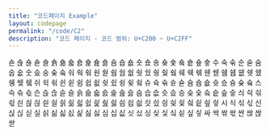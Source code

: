 ```yaml
---
title: "코드페이지 Example"
layout: codepage
permalink: "/code/C2"
description: "코드 페이지 - 코드 범위: U+C200 ~ U+C2FF"
---
```


<span class="character">숀</span>
<span class="character">숁</span>
<span class="character">숂</span>
<span class="character">숃</span>
<span class="character">숄</span>
<span class="character">숅</span>
<span class="character">숆</span>
<span class="character">숇</span>
<span class="character">숈</span>
<span class="character">숉</span>
<span class="character">숊</span>
<span class="character">숋</span>
<span class="character">숌</span>
<span class="character">숍</span>
<span class="character">숎</span>
<span class="character">숏</span>
<span class="character">숐</span>
<span class="character">숑</span>
<span class="character">숒</span>
<span class="character">숓</span>
<span class="character">숔</span>
<span class="character">숕</span>
<span class="character">숖</span>
<span class="character">숗</span>
<span class="character">수</span>
<span class="character">숙</span>
<span class="character">숚</span>
<span class="code tofu"></span>
<span class="character">순</span>
<span class="code tofu"></span>
<span class="code tofu"></span>
<span class="character">숟</span>
<span class="code tofu"></span>
<span class="code tofu"></span>
<span class="code tofu"></span>
<span class="code tofu"></span>
<span class="code tofu"></span>
<span class="code tofu"></span>
<span class="code tofu"></span>
<span class="code tofu"></span>
<span class="character">숨</span>
<span class="character">숩</span>
<span class="character">숪</span>
<span class="character">숫</span>
<span class="character">숬</span>
<span class="character">숭</span>
<span class="character">숮</span>
<span class="code tofu"></span>
<span class="character">숰</span>
<span class="code tofu"></span>
<span class="code tofu"></span>
<span class="code tofu"></span>
<span class="character">숴</span>
<span class="character">숵</span>
<span class="character">숶</span>
<span class="code tofu"></span>
<span class="character">숸</span>
<span class="code tofu"></span>
<span class="code tofu"></span>
<span class="character">숻</span>
<span class="code tofu"></span>
<span class="code tofu"></span>
<span class="code tofu"></span>
<span class="code tofu"></span>
<span class="code tofu"></span>
<span class="code tofu"></span>
<span class="code tofu"></span>
<span class="code tofu"></span>
<span class="character">쉄</span>
<span class="character">쉅</span>
<span class="character">쉆</span>
<span class="character">쉇</span>
<span class="character">쉈</span>
<span class="character">쉉</span>
<span class="character">쉊</span>
<span class="code tofu"></span>
<span class="character">쉌</span>
<span class="code tofu"></span>
<span class="code tofu"></span>
<span class="code tofu"></span>
<span class="character">쉐</span>
<span class="character">쉑</span>
<span class="character">쉒</span>
<span class="code tofu"></span>
<span class="character">쉔</span>
<span class="code tofu"></span>
<span class="code tofu"></span>
<span class="character">쉗</span>
<span class="code tofu"></span>
<span class="code tofu"></span>
<span class="code tofu"></span>
<span class="code tofu"></span>
<span class="code tofu"></span>
<span class="code tofu"></span>
<span class="code tofu"></span>
<span class="code tofu"></span>
<span class="character">쉠</span>
<span class="character">쉡</span>
<span class="character">쉢</span>
<span class="character">쉣</span>
<span class="character">쉤</span>
<span class="character">쉥</span>
<span class="character">쉦</span>
<span class="code tofu"></span>
<span class="character">쉨</span>
<span class="code tofu"></span>
<span class="code tofu"></span>
<span class="code tofu"></span>
<span class="character">쉬</span>
<span class="character">쉭</span>
<span class="character">쉮</span>
<span class="code tofu"></span>
<span class="character">쉰</span>
<span class="code tofu"></span>
<span class="code tofu"></span>
<span class="character">쉳</span>
<span class="code tofu"></span>
<span class="code tofu"></span>
<span class="code tofu"></span>
<span class="code tofu"></span>
<span class="code tofu"></span>
<span class="code tofu"></span>
<span class="code tofu"></span>
<span class="code tofu"></span>
<span class="character">쉼</span>
<span class="character">쉽</span>
<span class="character">쉾</span>
<span class="character">쉿</span>
<span class="character">슀</span>
<span class="character">슁</span>
<span class="character">슂</span>
<span class="code tofu"></span>
<span class="character">슄</span>
<span class="code tofu"></span>
<span class="code tofu"></span>
<span class="code tofu"></span>
<span class="character">슈</span>
<span class="character">슉</span>
<span class="character">슊</span>
<span class="code tofu"></span>
<span class="character">슌</span>
<span class="code tofu"></span>
<span class="code tofu"></span>
<span class="character">슏</span>
<span class="code tofu"></span>
<span class="code tofu"></span>
<span class="code tofu"></span>
<span class="code tofu"></span>
<span class="code tofu"></span>
<span class="code tofu"></span>
<span class="code tofu"></span>
<span class="code tofu"></span>
<span class="character">슘</span>
<span class="character">슙</span>
<span class="character">슚</span>
<span class="character">슛</span>
<span class="character">슜</span>
<span class="character">슝</span>
<span class="character">슞</span>
<span class="code tofu"></span>
<span class="character">슠</span>
<span class="code tofu"></span>
<span class="code tofu"></span>
<span class="code tofu"></span>
<span class="character">스</span>
<span class="character">슥</span>
<span class="character">슦</span>
<span class="character">슧</span>
<span class="character">슨</span>
<span class="character">슩</span>
<span class="character">슪</span>
<span class="character">슫</span>
<span class="character">슬</span>
<span class="character">슭</span>
<span class="character">슮</span>
<span class="character">슯</span>
<span class="character">슰</span>
<span class="character">슱</span>
<span class="character">슲</span>
<span class="character">슳</span>
<span class="character">슴</span>
<span class="character">습</span>
<span class="character">슶</span>
<span class="character">슷</span>
<span class="character">슸</span>
<span class="character">승</span>
<span class="character">슺</span>
<span class="character">슻</span>
<span class="character">슼</span>
<span class="character">슽</span>
<span class="character">슾</span>
<span class="character">슿</span>
<span class="character">싀</span>
<span class="character">싁</span>
<span class="character">싂</span>
<span class="character">싃</span>
<span class="character">싄</span>
<span class="character">싅</span>
<span class="character">싆</span>
<span class="character">싇</span>
<span class="character">싈</span>
<span class="character">싉</span>
<span class="character">싊</span>
<span class="character">싋</span>
<span class="character">싌</span>
<span class="character">싍</span>
<span class="character">싎</span>
<span class="character">싏</span>
<span class="character">싐</span>
<span class="character">싑</span>
<span class="character">싒</span>
<span class="character">싓</span>
<span class="character">싔</span>
<span class="character">싕</span>
<span class="character">싖</span>
<span class="character">싗</span>
<span class="character">싘</span>
<span class="character">싙</span>
<span class="character">싚</span>
<span class="character">싛</span>
<span class="character">시</span>
<span class="character">식</span>
<span class="character">싞</span>
<span class="character">싟</span>
<span class="character">신</span>
<span class="character">싡</span>
<span class="character">싢</span>
<span class="character">싣</span>
<span class="character">실</span>
<span class="character">싥</span>
<span class="character">싦</span>
<span class="character">싧</span>
<span class="character">싨</span>
<span class="character">싩</span>
<span class="character">싪</span>
<span class="character">싫</span>
<span class="character">심</span>
<span class="character">십</span>
<span class="character">싮</span>
<span class="character">싯</span>
<span class="character">싰</span>
<span class="character">싱</span>
<span class="character">싲</span>
<span class="character">싳</span>
<span class="character">싴</span>
<span class="character">싵</span>
<span class="character">싶</span>
<span class="character">싷</span>
<span class="character">싸</span>
<span class="character">싹</span>
<span class="character">싺</span>
<span class="character">싻</span>
<span class="character">싼</span>
<span class="character">싽</span>
<span class="character">싾</span>
<span class="character">싿</span>